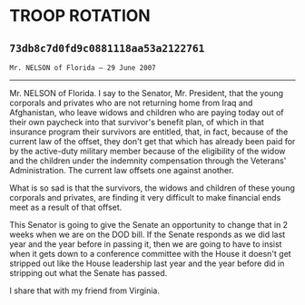 # TROOP ROTATION
## `73db8c7d0fd9c0881118aa53a2122761`
`Mr. NELSON of Florida — 29 June 2007`

---


Mr. NELSON of Florida. I say to the Senator, Mr. President, that the 
young corporals and privates who are not returning home from Iraq and 
Afghanistan, who leave widows and children who are paying today out of 
their own paycheck into that survivor's benefit plan, of which in that 
insurance program their survivors are entitled, that, in fact, because 
of the current law of the offset, they don't get that which has already 
been paid for by the active-duty military member because of the 
eligibility of the widow and the children under the indemnity 
compensation through the Veterans' Administration. The current law 
offsets one against another.

What is so sad is that the survivors, the widows and children of 
these young corporals and privates, are finding it very difficult to 
make financial ends meet as a result of that offset.

This Senator is going to give the Senate an opportunity to change 
that in 2 weeks when we are on the DOD bill. If the Senate responds as 
we did last year and the year before in passing it, then we are going 
to have to insist when it gets down to a conference committee with the 
House it doesn't get stripped out like the House leadership last year 
and the year before did in stripping out what the Senate has passed.

I share that with my friend from Virginia.